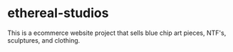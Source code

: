 # ethereal-studios
This is a ecommerce website project that sells blue chip art pieces, NTF's, sculptures, and clothing. 
